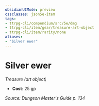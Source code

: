 ```yaml
---
obsidianUIMode: preview
cssclasses: json5e-item
tags:
- ttrpg-cli/compendium/src/5e/dmg
- ttrpg-cli/item/gear/treasure-art-object
- ttrpg-cli/item/rarity/none
aliases: 
- "Silver ewer"
---
```

# Silver ewer
*Treasure (art object)*  


- **Cost**: 25 gp

*Source: Dungeon Master's Guide p. 134*